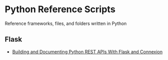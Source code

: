 # Python Reference Scripts

Reference frameworks, files, and folders written in Python

## Flask
- [Building and Documenting Python REST APIs With Flask and Connexion](flask-connexion/)
